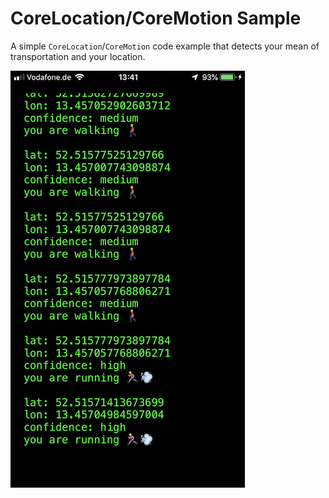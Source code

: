 # CoreLocation/CoreMotion Sample
A simple `CoreLocation`/`CoreMotion` code example that detects your mean of transportation and your location.

![](screenshot_1.jpeg)
